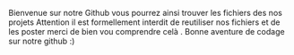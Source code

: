 Bienvenue sur notre Github vous pourrez ainsi trouver les fichiers des nos projets
Attention  il est formellement interdit de reutiliser nos fichiers et de les poster 
merci de bien vou comprendre celà .
Bonne aventure de codage sur notre github :)

<!---
PvPSaill/PvPSaill is a ✨ special ✨ repository because its `README.md` (this file) appears on your GitHub profile.
You can click the Preview link to take a look at your changes.
--->
